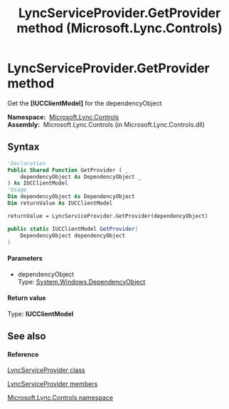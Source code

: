 ﻿---
title: LyncServiceProvider.GetProvider method  (Microsoft.Lync.Controls)
TOCTitle: 'GetProvider method '
ms:assetid: M:Microsoft.Lync.Controls.LyncServiceProvider.GetProvider(System.Windows.DependencyObject)_DI_3_UC_OCS14MrefLyncWPF
ms:mtpsurl: https://msdn.microsoft.com/en-us/library/microsoft.lync.controls.lyncserviceprovider.getprovider(v=office.15)
ms:contentKeyID: 48596354
ms.date: 07/28/2014
mtps_version: v=office.15
f1_keywords:
- Microsoft.Lync.Controls.LyncServiceProvider.GetProvider
dev_langs:
- CSharp
- JScript
- VB
- other
---

# LyncServiceProvider.GetProvider method

Get the **\[IUCClientModel\]** for the dependencyObject

**Namespace:**  [Microsoft.Lync.Controls](microsoft-lync-controls-namespace_1.md)  
**Assembly:**  Microsoft.Lync.Controls (in Microsoft.Lync.Controls.dll)

## Syntax

``` vb
'Declaration
Public Shared Function GetProvider ( _
    dependencyObject As DependencyObject _
) As IUCClientModel
'Usage
Dim dependencyObject As DependencyObject
Dim returnValue As IUCClientModel

returnValue = LyncServiceProvider.GetProvider(dependencyObject)
```

``` csharp
public static IUCClientModel GetProvider(
    DependencyObject dependencyObject
)
```

#### Parameters

  - dependencyObject  
    Type: [System.Windows.DependencyObject](http://msdn2.microsoft.com/en-us/library/ms589309)  

#### Return value

Type: **IUCClientModel**  

## See also

#### Reference

[LyncServiceProvider class](lyncserviceprovider-class-microsoft-lync-controls_1.md)

[LyncServiceProvider members](lyncserviceprovider-members-microsoft-lync-controls_1.md)

[Microsoft.Lync.Controls namespace](microsoft-lync-controls-namespace_1.md)

